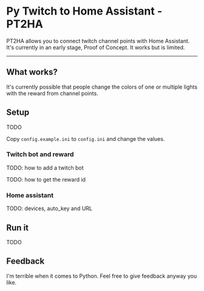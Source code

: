 # Py Twitch to Home Assistant - PT2HA

PT2HA allows you to connect twitch channel points with Home Assistant. It's currently in an early stage, Proof of Concept. It works but is limited. 
_______

## What works?

It's currently possible that people change the colors of one or multiple lights with the reward from channel points.

## Setup

TODO

Copy `config.example.ini` to `config.ini` and change the values.


### Twitch bot and reward

TODO: how to add a twitch bot

TODO: how to get the reward id

### Home assistant

TODO: devices, auto_key and URL

## Run it

TODO

## Feedback

I'm terrible when it comes to Python. Feel free to give feedback anyway you like.
